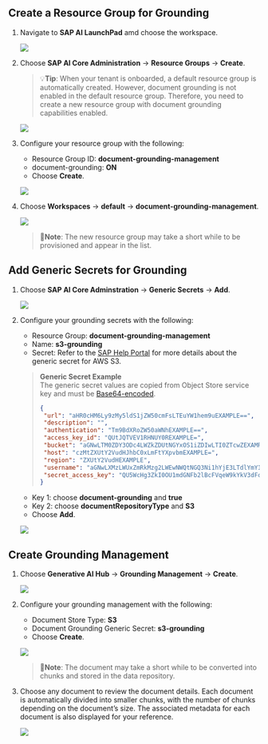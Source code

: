 ## Create a Resource Group for Grounding

1. Navigate to **SAP AI LaunchPad** amd choose the workspace. 

    ![](img/resourcegroup01.png)

2. Choose **SAP AI Core Administration** -> **Resource Groups** -> **Create**.

    >💡**Tip**: When your tenant is onboarded, a default resource group is automatically created. However, document grounding is not enabled in the default resource group. Therefore, you need to create a new resource group with document grounding capabilities enabled.

    ![](img/resourcegroup02.png)

3. Configure your resource group with the following: 
    - Resource Group ID: **document-grounding-management**
    - document-grounding: **ON**
    - Choose **Create**.

    ![](img/resourcegroup03.png)

4. Choose **Workspaces** -> **default** -> **document-grounding-management**.

    ![](img/resourcegroup04.png)

    >📝**Note**: The new resource group may take a short while to be provisioned and appear in the list. 

## Add Generic Secrets for Grounding

1. Choose **SAP AI Core Adminstration** -> **Generic Secrets** -> **Add**. 

    ![](img/resourcegroup05.png)

2. Configure your grounding secrets with the following: 

    - Resource Group: **document-grounding-management**
    - Name: **s3-grounding**
    - Secret: Refer to the [SAP Help Portal](https://help.sap.com/docs/sap-ai-core/sap-ai-core-service-guide/grounding-generic-secrets-for-aws-s3-15eb50b05c3a4394ba86677209be8f40) for more details about the generic secret for AWS S3. 
    >**Generic Secret Example**  
    >The generic secret values are copied from Object Store service key and must be [Base64-encoded](https://www.base64decode.org/). 
    >```json
    >{
    >  "url": "aHR0cHM6Ly9zMy5ldS1jZW50cmFsLTEuYW1hem9uEXAMPLE==",
    >  "description": "",
    >  "authentication": "Tm9BdXRoZW50aWNhEXAMPLE==",
    >  "access_key_id": "QUtJQTVEV1RHNUY0REXAMPLE=",
    >  "bucket": "aGNwLTM0ZDY3ODc4LWZkZDUtNGYxOS1iZDIwLTI0ZTcwZEXAMPLE==",
    >  "host": "czMtZXUtY2VudHJhbC0xLmFtYXpvbmEXAMPLE=",
    >  "region": "ZXUtY2VudHEXAMPLE",
    >  "username": "aGNwLXMzLWUxZmRkMzg2LWEwNWQtNGQ3Ni1hYjE3LTdlYmY1YzMEXAMPLE==",
    >  "secret_access_key": "QU5WcHg3ZkI0OU1mdGNFb2lBcFVqeW9kYkV3dFc0bkMzaEXAMPLE=="
    >}
    >```

    - Key 1: choose **document-grounding** and **true**
    - Key 2: choose **documentRepositoryType** and **S3**
    - Choose **Add**. 

    ![](img/resourcegroup06.png)

## Create Grounding Management
1. Choose **Generative AI Hub** -> **Grounding Management** -> **Create**.

    ![](img/resourcegroup07.png)

2. Configure your grounding management with the following: 

    - Document Store Type:  **S3**
    - Document Grounding Generic Secret: **s3-grounding**
    - Choose **Create**. 
    
    ![](img/resourcegroup08.png)

    >📝**Note**: The document may take a short while to be converted into chunks and stored in the data repository. 

3. Choose any document to review the document details. Each document is automatically divided into smaller chunks, with the number of chunks depending on the document’s size. The associated metadata for each document is also displayed for your reference.

    ![](img/resourcegroup09.png)